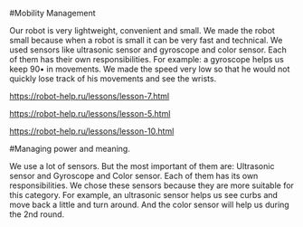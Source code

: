 #Mobility Management  


Our robot is very lightweight, convenient and small. We made the robot small because when a robot is small it can be very fast and technical. We used sensors like ultrasonic sensor and gyroscope and color sensor. Each of them has their own responsibilities. For example: a gyroscope helps us keep 90• in movements. We made the speed very low so that he would not quickly lose track of his movements and see the wrists.

https://robot-help.ru/lessons/lesson-7.html

https://robot-help.ru/lessons/lesson-5.html

https://robot-help.ru/lessons/lesson-10.html

#Managing power and meaning.

We use a lot of sensors. But the most important of them are: Ultrasonic sensor and Gyroscope and Color sensor. Each of them has its own responsibilities. We chose these sensors because they are more suitable for this category. For example, an ultrasonic sensor helps us see curbs and move back a little and turn around. And the color sensor will help us during the 2nd round.
